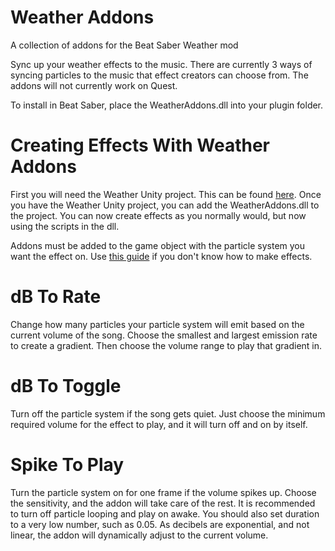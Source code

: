 # Weather Addons
A collection of addons for the Beat Saber Weather mod

Sync up your weather effects to the music. There are currently 3 ways of syncing particles to the music that effect creators can choose from. 
The addons will not currently work on Quest.

To install in Beat Saber, place the WeatherAddons.dll into your plugin folder.

# Creating Effects With Weather Addons
First you will need the Weather Unity project. This can be found [here](https://github.com/Futuremappermydud/Beat-Saber-Weather/releases).
Once you have the Weather Unity project, you can add the WeatherAddons.dll to the project.
You can now create effects as you normally would, but now using the scripts in the dll.

Addons must be added to the game object with the particle system you want the effect on.
Use [this guide](https://docs.google.com/document/d/1unpPb_R5WGtdpPGP_CpkfZzKxpipLexYjGRuPnuHC2k/edit?usp=sharing) if you don't know how to make effects.

# dB To Rate
Change how many particles your particle system will emit based on the current volume of the song. 
Choose the smallest and largest emission rate to create a gradient. Then choose the volume range to play that gradient in.

# dB To Toggle
Turn off the particle system if the song gets quiet.
Just choose the minimum required volume for the effect to play, and it will turn off and on by itself.

# Spike To Play
Turn the particle system on for one frame if the volume spikes up.
Choose the sensitivity, and the addon will take care of the rest.
It is recommended to turn off particle looping and play on awake. You should also set duration to a very low number, such as 0.05.
As decibels are exponential, and not linear, the addon will dynamically adjust to the current volume.
